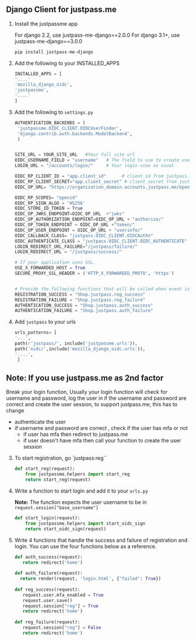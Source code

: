## Django Client for justpass.me


1. Install the justpassme app

    For django 2.2, use justpass-me-django==2.0.0
    For django 3.1+, use justpass-me-django==3.0.0
    
   ```sh
   pip install justpass-me-django
   ```

2. Add the following to your INSTALLED_APPS

    ```python
   INSTALLED_APPS = [ 
   '....'
   'mozilla_django_oidc',
    'justpassme',
   '....'
   ]

    ```

2. Add the following to `settings.py`

   ```python
   AUTHENTICATION_BACKENDS = (
    'justpassme.OIDC_CLIENT.OIDCUserFinder',
    'django.contrib.auth.backends.ModelBackend',
    )


   SITE_URL = YOUR_SITE_URL   #Your full site url
   OIDC_USERNAME_FIELD = "username"   # The field to use to create users on justpass.me
   LOGIN_URL = "/accounts/login/"     # Your login view as usual

   OIDC_RP_CLIENT_ID = "app.client_id"      # client_id from justpass.me
   OIDC_RP_CLIENT_SECRET="app.client_secret" # client_secret from justpass.me
   OIDC_OP_URL= "https://organization_domain.accounts.justpass.me/openid/" #Put your organization domain on justpass.me

   OIDC_RP_SCOPES= "openid"
   OIDC_RP_SIGN_ALGO = 'HS256'
   OIDC_STORE_ID_TOKEN = True
   OIDC_OP_JWKS_ENDPOINT=OIDC_OP_URL  +"jwks"
   OIDC_OP_AUTHORIZATION_ENDPOINT=OIDC_OP_URL + "authorize/"
   OIDC_OP_TOKEN_ENDPOINT = OIDC_OP_URL +"token/"
   OIDC_OP_USER_ENDPOINT = OIDC_OP_URL + "userinfo/"
   OIDC_CALLBACK_CLASS= "justpass.OIDC_CLIENT.OIDCAuthn"
   OIDC_AUTHENTICATE_CLASS = "justpass.OIDC_CLIENT.OIDC_AUTHENTICATE"
   LOGIN_REDIRECT_URL_FAILURE="/justpass/failure/"
   LOGIN_REDIRECT_URL = "/justpass/success/"

   # If your application uses SSL.
   USE_X_FORWARDED_HOST = True
   SECURE_PROXY_SSL_HEADER = ('HTTP_X_FORWARDED_PROTO', 'https')


   # Provide the following functions that will be called when event is triggered, check example functions below
   REGISTRATION_SUCCESS = "Shop.justpass.reg_success"
   REGISTRATION_FAILURE = "Shop.justpass.reg_failure"
   AUTHENTICATION_SUCCESS = "Shop.justpass.auth_success"
   AUTHENTICATION_FAILURE = "Shop.justpass.auth_failure"

   ```
3. Add `justpass` to your urls
   ```python 
   urls_patterns= [
   '...',
   path(r'justpass/', include('justpassme.urls')),
   path('oidc/',include('mozilla_django_oidc.urls')),
   '....',
    ]
    ```
## Note:  If you use justpass.me as 2nd factor

Break your login function, Usually your login function will check for username and password, log the user in if the username and password are correct and create the user session, to support justpass.me, this has to change
   
   * authenticate the user
   * if username and password are correct , check if the user has mfa or not
       * if user has mfa then redirect to justpass.me
       * if user doesn't have mfa then call your function to create the user session

3. To start registration, go `justpass:reg``

   ```python
   def start_reg(request):
       from justpassme.helpers import start_reg
       return start_reg(request)
   ```

4. Write a function to start login and add it to your `urls.py`

   **Note:** The function expects the user username to be in `request.session["base_username"]`

   ```python
   def start_login(request):
       from justpassme.helpers import start_oidc_sign
       return start_oidc_sign(request)
   ```

5. Write 4 functions that handle the success and failure of registration and login. 
You can use the four functions below as a reference.

   ```python
   def auth_success(request):
      return redirect('home')
         
   def auth_failure(request):
     return render(request, 'login.html', {"failed": True})
         
   def reg_success(request):
      request.user.mfa_enabled = True
      request.user.save()
      request.session["reg"] = True
      return redirect('home')
      
   def reg_failure(request):
      request.session["reg"] = False
      return redirect('home')
   ```